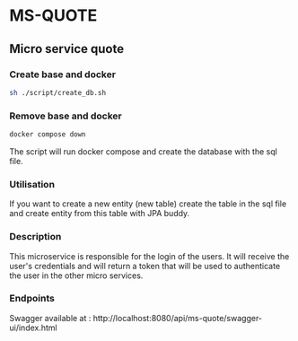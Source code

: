 # MS-QUOTE

## Micro service quote

### Create base and docker
    
```bash
sh ./script/create_db.sh
```

### Remove base and docker

```bash
docker compose down
```

The script will run docker compose and create the database with the sql file.

### Utilisation
If you want to create a new entity (new table) create the table in the sql file and create entity from this table with
JPA buddy.

### Description

This microservice is responsible for the login of the users. It will receive the user's credentials and will return a token that will be used to authenticate the user in the other micro services.

### Endpoints

Swagger available at : http://localhost:8080/api/ms-quote/swagger-ui/index.html